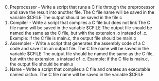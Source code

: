 0. Preprocessor - Write a script that runs a C file through the preprocessor and save the result into another file.
The C file name will be saved in the variable $CFILE
The output should be saved in the file c
1. Compiler - Write a script that compiles a C file but does not link
The C file name will be saved in the variable $CFILE
The output file should be named the same as the C file, but with the extension .o instead of .c.
Example: if the C file is main.c, the output file should be main.o
2. Assembler - Write a script that generates the assembly code of a C code and save it in an output file.
The C file name will be saved in the variable $CFILE
The output file should be named the same as the C file, but with the extension .s instead of .c.
Example: if the C file is main.c, the output file should be main.s
3. Name - Write a script that compiles a C file and creates an executable named cisfun.
The C file name will be saved in the variable $CFILE
